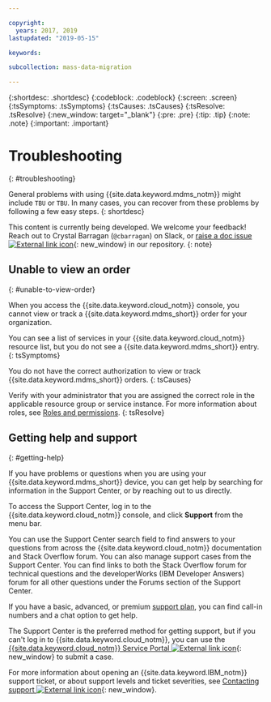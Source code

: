 ```yaml
---

copyright:
  years: 2017, 2019
lastupdated: "2019-05-15"

keywords: 

subcollection: mass-data-migration

---
```


{:shortdesc: .shortdesc}
{:codeblock: .codeblock}
{:screen: .screen}
{:tsSymptoms: .tsSymptoms} 
{:tsCauses: .tsCauses} 
{:tsResolve: .tsResolve}
{:new_window: target="_blank"}
{:pre: .pre}
{:tip: .tip}
{:note: .note}
{:important: .important}

# Troubleshooting
{: #troubleshooting}

General problems with using {{site.data.keyword.mdms_notm}} might include `TBU` or `TBU`. In many cases, you can recover from these problems by following a few easy steps.
{: shortdesc}

This content is currently being developed. We welcome your feedback! Reach out to Crystal Barragan (`@cbarragan`) on Slack, or [raise a doc issue ![External link icon](../../icons/launch-glyph.svg "External link icon")](https://github.ibm.com/Bluemix-Docs/mass-data-migration/issues){: new_window} in our repository.
{: note}

## Unable to view an order
{: #unable-to-view-order}

When you access the {{site.data.keyword.cloud_notm}} console, you cannot view or track a {{site.data.keyword.mdms_short}} order for your organization.

You can see a list of services in your {{site.data.keyword.cloud_notm}} resource list, but you do not see a {{site.data.keyword.mdms_short}} entry.
{: tsSymptoms}

You do not have the correct authorization to view or track {{site.data.keyword.mdms_short}} orders.
{: tsCauses} 

Verify with your administrator that you are assigned the correct role in the applicable resource group or service instance. For more information about roles, see [Roles and permissions](/docs/infrastructure/mass-data-migration?topic=mass-data-migration-manage-access#roles).
{: tsResolve}

## Getting help and support
{: #getting-help}

If you have problems or questions when you are using your {{site.data.keyword.mdms_short}} device, you can get help by searching for information in the Support Center, or by reaching out to us directly.

To access the Support Center, log in to the {{site.data.keyword.cloud_notm}} console, and click **Support** from the menu bar.

You can use the Support Center search field to find answers to your questions from across the {{site.data.keyword.cloud_notm}} documentation and Stack Overflow forum. You can also manage support cases from the Support Center. You can find links to both the Stack Overflow forum for technical questions and the developerWorks (IBM Developer Answers) forum for all other questions under the Forums section of the Support Center.

If you have a basic, advanced, or premium [support plan](/docs/get-support?topic=get-support-support-plans#support-plans), you can find call-in numbers and a chat option to get help.

The Support Center is the preferred method for getting support, but if you can't log in to {{site.data.keyword.cloud_notm}}, you can use the [{{site.data.keyword.cloud_notm}} Service Portal ![External link icon](../../icons/launch-glyph.svg "External link icon")](http://www.ibm.biz/bluemixsupport){: new_window} to submit a case.

For more information about opening an {{site.data.keyword.IBM_notm}} support ticket, or about support levels and ticket severities, see [Contacting support ![External link icon](../../icons/launch-glyph.svg "External link icon")](/docs/get-support?topic=get-support-getting-customer-support){: new_window}.
